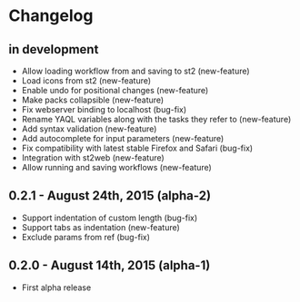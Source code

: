 Changelog
=========

in development
--------------

* Allow loading workflow from and saving to st2 (new-feature)
* Load icons from st2 (new-feature)
* Enable undo for positional changes (new-feature)
* Make packs collapsible (new-feature)
* Fix webserver binding to localhost (bug-fix)
* Rename YAQL variables along with the tasks they refer to (new-feature)
* Add syntax validation (new-feature)
* Add autocomplete for input parameters (new-feature)
* Fix compatibility with latest stable Firefox and Safari (bug-fix)
* Integration with st2web (new-feature)
* Allow running and saving workflows (new-feature)

0.2.1 - August 24th, 2015 (alpha-2)
-----------------------------------

* Support indentation of custom length (bug-fix)
* Support tabs as indentation (new-feature)
* Exclude params from ref (bug-fix)

0.2.0 - August 14th, 2015 (alpha-1)
-----------------------------------

* First alpha release
